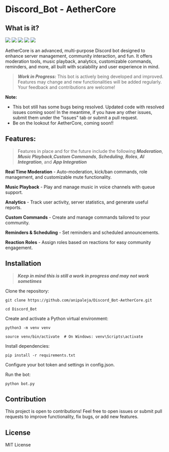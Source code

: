 # Discord_Bot - AetherCore
## What is it?
<img src="https://img.shields.io/badge/status-in%20progress-yellow?style=flat-square" /> <img src="https://img.shields.io/github/license/anipaleja/Discord_Bot-AetherCore?style=flat-square" /> <img src="https://img.shields.io/badge/python-3.10+-blue?style=flat-square&logo=python&logoColor=white" /> <img src="https://img.shields.io/badge/discord.py-2.x-blueviolet?style=flat-square&logo=discord&logoColor=white" /> <img src="https://img.shields.io/badge/platform-Discord-7289DA?style=flat-square&logo=discord&logoColor=white" /> </p>
AetherCore is an advanced, multi-purpose Discord bot designed to enhance server management, community interaction, and fun. It offers moderation tools, music playback, analytics, customizable commands, reminders, and more, all built with scalability and user experience in mind.

> ***Work in Progress:*** This bot is actively being developed and improved. Features may change and new functionalities will be added regularly. Your feedback and contributions are welcome!

**Note:**
- This bot still has some bugs being resolved. Updated code with resolved issues coming soon! In the meantime, if you have any other issues, submit them under the "issues" tab or submit a pull request.
- Be on the lookout for AetherCore, coming soon!!

## Features: 
> Features in place and for the future include the following ***Moderation***, ***Music Playback***,***Custom Commands***, ***Scheduling***, ***Roles***, ***AI Integration***, and ***App Integration***

**Real Time Moderation** - Auto-moderation, kick/ban commands, role management, and customizable mute functionality.

**Music Playback** - Play and manage music in voice channels with queue support.

**Analytics** - Track user activity, server statistics, and generate useful reports.

**Custom Commands** - Create and manage commands tailored to your community.

**Reminders & Scheduling** - Set reminders and scheduled announcements.

**Reaction Roles** - Assign roles based on reactions for easy community engagement.

## Installation

> ***Keep in mind this is still a work in progress and may not work sometimes***

Clone the repository:

    git clone https://github.com/anipaleja/Discord_Bot-AetherCore.git
    
    cd Discord_Bot
    
Create and activate a Python virtual environment:

    python3 -m venv venv
    
    source venv/bin/activate  # On Windows: venv\Scripts\activate
    
Install dependencies:

    pip install -r requirements.txt
    
Configure your bot token and settings in config.json.

Run the bot:

    python bot.py

## Contribution
This project is open to contributions! Feel free to open issues or submit pull requests to improve functionality, fix bugs, or add new features.

## License
MIT License

